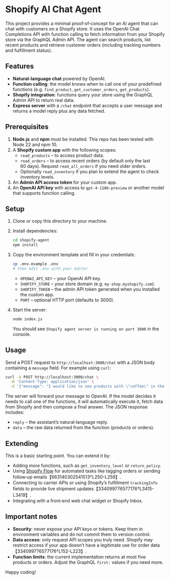 # Shopify AI Chat Agent

This project provides a minimal proof‑of‑concept for an AI agent that can chat
with customers on a Shopify store.  It uses the OpenAI Chat Completions API with
function calling to fetch information from your Shopify store via the GraphQL
Admin API.  The agent can search products, list recent products and retrieve
customer orders (including tracking numbers and fulfillment status).

## Features

* **Natural‑language chat** powered by OpenAI.
* **Function calling**: the model knows when to call one of your predefined
  functions (e.g. `find_product`, `get_customer_orders`, `get_products`).
* **Shopify integration**: functions query your store using the GraphQL Admin
  API to return real data.
* **Express server** with a `/chat` endpoint that accepts a user message and
  returns a model reply plus any data fetched.

## Prerequisites

1. **Node.js** and **npm** must be installed.  This repo has been tested with
   Node 22 and npm 10.
2. A **Shopify custom app** with the following scopes:
   * `read_products` – to access product data.
   * `read_orders` – to access recent orders (by default only the last 60 days).
     Request `read_all_orders` if you need older orders.
   * Optionally `read_inventory` if you plan to extend the agent to check
     inventory levels.
3. An **Admin API access token** for your custom app.
4. An **OpenAI API key** with access to `gpt-4-1106-preview` or another model
   that supports function calling.

## Setup

1. Clone or copy this directory to your machine.
2. Install dependencies:

   ```bash
   cd shopify-agent
   npm install
   ```

3. Copy the environment template and fill in your credentials:

   ```bash
   cp .env.example .env
   # then edit .env with your editor
   ```

   * `OPENAI_API_KEY` – your OpenAI API key.
   * `SHOPIFY_STORE` – your store domain (e.g. `my‑shop.myshopify.com`).
   * `SHOPIFY_TOKEN` – the admin API token generated when you installed the
     custom app.
   * `PORT` – optional HTTP port (defaults to 3000).

4. Start the server:

   ```bash
   node index.js
   ```

   You should see `Shopify agent server is running on port 3000` in the
   console.

## Usage

Send a POST request to `http://localhost:3000/chat` with a JSON body
containing a `message` field.  For example using `curl`:

```bash
curl -X POST http://localhost:3000/chat \
  -H 'Content-Type: application/json' \
  -d '{"message": "I would like to see products with \"coffee\" in the name"}'
```

The server will forward your message to OpenAI.  If the model decides it
needs to call one of the functions, it will automatically execute it, fetch
data from Shopify and then compose a final answer.  The JSON response
includes:

* `reply` – the assistant’s natural‑language reply.
* `data` – the raw data returned from the function (products or orders).

## Extending

This is a basic starting point.  You can extend it by:

* Adding more functions, such as `get_inventory_level` or `return_policy`.
* Using [Shopify Flow](https://apps.shopify.com/flow) for automated tasks
  like tagging orders or sending follow‑up emails【663140302541513†L250-L259】.
* Connecting to carrier APIs or using Shopify’s fulfillment `trackingInfo`
  fields to provide live shipment updates【334099776577176†L3415-L3419】.
* Integrating with a front‑end web chat widget or Shopify Inbox.

## Important notes

* **Security**: never expose your API keys or tokens.  Keep them in
  environment variables and do not commit them to version control.
* **Data access**: only request API scopes you truly need.  Shopify may
  restrict access if your app doesn’t have a legitimate use for order data【334099776577176†L152-L223】.
* **Function limits**: the current implementation returns at most five
  products or orders.  Adjust the GraphQL `first:` values if you need more.

Happy coding!